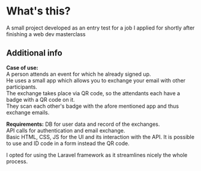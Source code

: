 # What's this?

A small project developed as an entry test for a job I applied for shortly after finishing a web dev masterclass

## Additional info

**Case of use:**  
A person attends an event for which he already signed up.  
He uses a small app which allows you to exchange your email with other participants.  
The exchange takes place via QR code, so the attendants each have a badge with a QR code on it.  
They scan each other's badge with the afore mentioned app and thus exchange emails.  

**Requirements:** 
DB for user data and record of the exchanges.  
API calls for authentication and email exchange.  
Basic HTML, CSS, JS for the UI and its interaction with the API. It is possible to use and ID code in a form instead the QR code.  

I opted for using the Laravel framework as it streamlines nicely the whole process.
